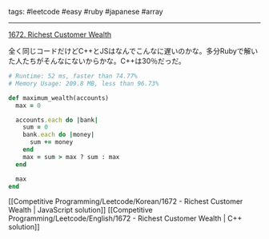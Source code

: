 tags: #leetcode #easy #ruby #japanese #array

<hr />

[1672. Richest Customer Wealth](https://leetcode.com/problems/richest-customer-wealth/)

全く同じコードだけどC++とJSはなんでこんなに遅いのかな。多分Rubyで解いた人たちがそんなにないからかな。C++は30％だっだ。

```ruby
# Runtime: 52 ms, faster than 74.77% 
# Memory Usage: 209.8 MB, less than 96.73%

def maximum_wealth(accounts)
  max = 0

  accounts.each do |bank|
	sum = 0
	bank.each do |money|
	  sum += money
	end
	max = sum > max ? sum : max
  end

  max
end
```

[[Competitive Programming/Leetcode/Korean/1672 - Richest Customer Wealth | JavaScript solution]]
[[Competitive Programming/Leetcode/English/1672 - Richest Customer Wealth | C++ solution]]